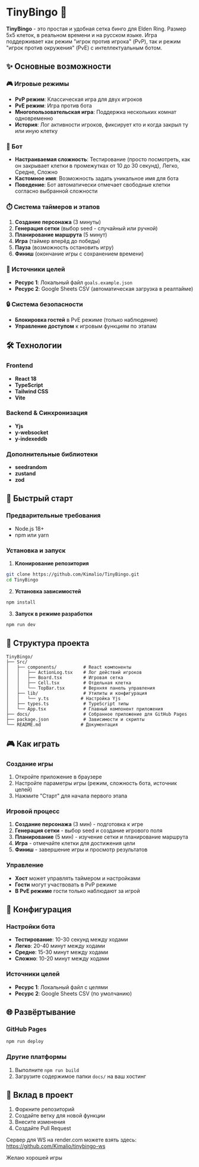 # TinyBingo 🎯

**TinyBingo** - это простая и удобная сетка бинго для Elden Ring. Размер 5х5 клеток, в реальном времени и на русском языке. Игра поддерживает как режим "игрок против игрока" (PvP), так и режим "игрок против окружения" (PvE) с интеллектуальным ботом.

## ✨ Основные возможности

### 🎮 Игровые режимы
- **PvP режим**: Классическая игра для двух игроков
- **PvE режим**: Игра против бота
- **Многопользовательская игра**: Поддержка нескольких комнат одновременно
- **История**: Лог активности игроков, фиксирует кто и когда закрыл ту или иную клетку

### 🤖 Бот
- **Настраиваемая сложность**: Тестирование (просто посмотреть, как он закрывает клетки в промежутках от 10 до 30 секунд), Легко, Средне, Сложно
- **Кастомное имя**: Возможность задать уникальное имя для бота
- **Поведение**: Бот автоматически отмечает свободные клетки согласно выбранной сложности

### ⏱️ Система таймеров и этапов
1. **Создание персонажа** (3 минуты)
2. **Генерация сетки** (выбор seed - случайный или ручной)
3. **Планирование маршрута** (5 минут)
4. **Игра** (таймер вперёд до победы)
5. **Пауза** (возможность остановить игру)
6. **Финиш** (окончание игры с сохранением времени)

### 🎯 Источники целей
- **Ресурс 1**: Локальный файл `goals.example.json`
- **Ресурс 2**: Google Sheets CSV (автоматическая загрузка в реалтайме)

### 🔒 Система безопасности
- **Блокировка гостей** в PvE режиме (только наблюдение)
- **Управление доступом** к игровым функциям по этапам

## 🛠️ Технологии

### Frontend
- **React 18** 
- **TypeScript**
- **Tailwind CSS**
- **Vite**

### Backend & Синхронизация
- **Yjs** 
- **y-websocket** 
- **y-indexeddb** 

### Дополнительные библиотеки
- **seedrandom** 
- **zustand** 
- **zod** 

## 🚀 Быстрый старт

### Предварительные требования
- Node.js 18+ 
- npm или yarn

### Установка и запуск

1. **Клонирование репозитория**
```bash
git clone https://github.com/Kimalio/TinyBingo.git
cd TinyBingo
```

2. **Установка зависимостей**
```bash
npm install
```

3. **Запуск в режиме разработки**
```bash
npm run dev
```

## 📁 Структура проекта

```
TinyBingo/
├── Src/
│   ├── components/          # React компоненты
│   │   ├── ActionLog.tsx    # Лог действий игроков
│   │   ├── Board.tsx        # Игровая сетка
│   │   ├── Cell.tsx         # Отдельная клетка
│   │   └── TopBar.tsx       # Верхняя панель управления
│   ├── lib/                 # Утилиты и конфигурация
│   │   └── y.ts            # Настройка Yjs
│   ├── types.ts             # TypeScript типы
│   └── App.tsx              # Главный компонент приложения
├── docs/                    # Собранное приложение для GitHub Pages
├── package.json             # Зависимости и скрипты
└── README.md               # Документация
```

## 🎮 Как играть

### Создание игры
1. Откройте приложение в браузере
2. Настройте параметры игры (режим, сложность бота, источник целей)
3. Нажмите "Старт" для начала первого этапа

### Игровой процесс
1. **Создание персонажа** (3 мин) - подготовка к игре
2. **Генерация сетки** - выбор seed и создание игрового поля
3. **Планирование** (5 мин) - изучение сетки и планирование маршрута
4. **Игра** - отмечайте клетки для достижения цели
5. **Финиш** - завершение игры и просмотр результатов

### Управление
- **Хост** может управлять таймером и настройками
- **Гости** могут участвовать в PvP режиме
- **В PvE режиме** гости только наблюдают за игрой

## 🔧 Конфигурация

### Настройки бота
- **Тестирование**: 10-30 секунд между ходами
- **Легко**: 20-40 минут между ходами  
- **Средне**: 15-30 минут между ходами
- **Сложно**: 10-20 минут между ходами

### Источники целей
- **Ресурс 1**: Локальный файл с целями
- **Ресурс 2**: Google Sheets CSV (по умолчанию)

## 🌐 Развёртывание

### GitHub Pages
```bash
npm run deploy
```

### Другие платформы
1. Выполните `npm run build`
2. Загрузите содержимое папки `docs/` на ваш хостинг

## 🤝 Вклад в проект
1. Форкните репозиторий
2. Создайте ветку для новой функции
3. Внесите изменения
4. Создайте Pull Request


Сервер для WS на render.com можете взять здесь: https://github.com/Kimalio/tinybingo-ws

Желаю хорошей игры